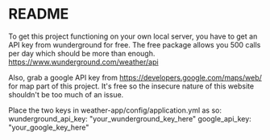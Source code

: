# README

To get this project functioning on your own local server,
you have to get an API key from wunderground for free.
The free package allows you 500 calls per day which should be more than enough.
https://www.wunderground.com/weather/api

Also, grab a google API key from https://developers.google.com/maps/web/
for map part of this project. It's free so the insecure nature of this website
shouldn't be too much of an issue.

Place the two keys in weather-app/config/application.yml as so:
wunderground_api_key: "your_wunderground_key_here"
google_api_key: "your_google_key_here"